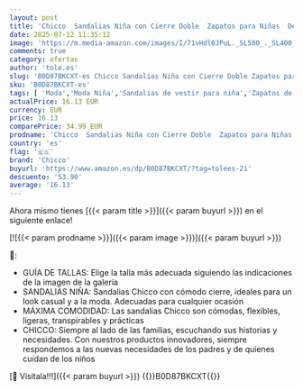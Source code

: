```yaml
---
layout: post
title: 'Chicco  Sandalias Niña con Cierre Doble  Zapatos para Niñas  Designed in Italy'
date: 2025-07-12 11:35:12
image: 'https://m.media-amazon.com/images/I/71vHdl0JPuL._SL500_._SL400_.jpg'
comments: true
category: ofertas
author: 'tole.es'
slug: 'B0D87BKCXT-es Chicco Sandalias Niña con Cierre Doble Zapatos para Niñas...'
sku: 'B0D87BKCXT-es'
tags: [ 'Moda','Moda Niña','Sandalias de vestir para niña','Zapatos de niña','chicco','zapatos','🇪🇸', ]
actualPrice: 16.13 EUR
currency: EUR
price: 16.13
comparePrice: 34.99 EUR
prodname: 'Chicco  Sandalias Niña con Cierre Doble  Zapatos para Niñas  Designed in Italy'
country: 'es'
flag: '🇪🇸'
brand: 'Chicco'
buyurl: 'https://www.amazon.es/dp/B0D87BKCXT/?tag=tolees-21'
descuento: '53.90'
average: '16.13'
---
```


Ahora mismo tienes [{{< param title >}}]({{< param buyurl >}}) en el siguiente enlace!

[![{{< param prodname >}}]({{< param image >}})]({{< param buyurl >}})

🔎:

- GUÍA DE TALLAS: Elige la talla más adecuada siguiendo las indicaciones de la imagen de la galería
- SANDALIAS NIÑA: Sandalias Chicco con cómodo cierre, ideales para un look casual y a la moda. Adecuadas para cualquier ocasión
- MÁXIMA COMODIDAD: Las sandalias Chicco son cómodas, flexibles, ligeras, transpirables y prácticas
- CHICCO: Siempre al lado de las familias, escuchando sus historias y necesidades. Con nuestros productos innovadores, siempre respondemos a las nuevas necesidades de los padres y de quienes cuidan de los niños

[🛒 Visítala!!!]({{< param buyurl >}})
{{<world>}}B0D87BKCXT{{</world>}}
